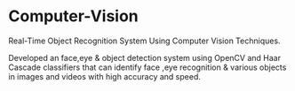 # Computer-Vision
Real-Time Object Recognition System Using Computer Vision Techniques.

Developed an face,eye & object detection system using OpenCV and
Haar Cascade classifiers that can identify face ,eye recognition & various objects in
images and videos with high accuracy and speed.
